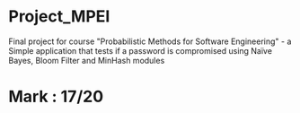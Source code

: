 # Project_MPEI

Final project for course "Probabilistic Methods for Software Engineering" - a Simple application that tests if a password is compromised using Naïve Bayes, Bloom Filter and MinHash modules
# Mark : 17/20
